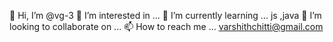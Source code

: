 👋 Hi, I’m @vg-3
👀 I’m interested in ...
🌱 I’m currently learning ... js ,java
💞️ I’m looking to collaborate on ...
📫 How to reach me ... varshithchitti@gmail.com
